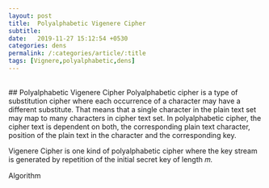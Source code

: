 ```yaml
---
layout: post
title:  Polyalphabetic Vigenere Cipher
subtitle: 
date:   2019-11-27 15:12:54 +0530
categories: dens
permalink: /:categories/article/:title
tags: [Vignere,polyalphabetic,dens]
---
```


<br>
## Polyalphabetic Vigenere Cipher
Polyalphabetic cipher is a type of substitution cipher where each occurrence of a character may have a different substitute.
That means that a single character in the plain text set may map to many characters in cipher text set. In polyalphabetic cipher, the cipher text is dependent on both, the corresponding plain text character, position of the plain text in the character and the corresponding key.

Vigenere Cipher is one kind of polyalphabetic cipher where the key stream is generated by repetition of the initial secret key of length 𝑚.

Algorithm